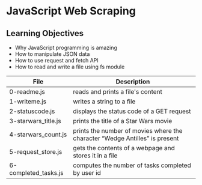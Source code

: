 # JavaScript Web Scraping
## Learning Objectives
 - Why JavaScript programming is amazing
 - How to manipulate JSON data
 - How to use request and fetch API
 - How to read and write a file using fs module

| File | Description |
| ----- | ----------- |
| 0-readme.js | reads and prints a file's content |
| 1-writeme.js | writes a string to a file |
| 2-statuscode.js | displays the status code of a GET request |
| 3-starwars_title.js | prints the title of a Star Wars movie |
| 4-starwars_count.js | prints the number of movies where the character “Wedge Antilles” is present |
| 5-request_store.js | gets the contents of a webpage and stores it in a file |
| 6-completed_tasks.js | computes the number of tasks completed by user id |
